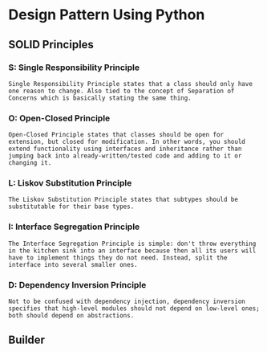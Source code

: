 # Design Pattern Using Python

## SOLID Principles
### S: Single Responsibility Principle
`Single Responsibility Principle states that a class should only have one reason to change. Also tied to the concept of Separation of Concerns which is basically stating the same thing.`

### O: Open-Closed Principle
`Open-Closed Principle states that classes should be open for extension, but closed for modification. In other words, you should extend functionality using interfaces and inheritance rather than jumping back into already-written/tested code and adding to it or changing it.`

### L: Liskov Substitution Principle
`The Liskov Substitution Principle states that subtypes should be substitutable for their base types.`

### I: Interface Segregation Principle
`The Interface Segregation Principle is simple: don't throw everything in the kitchen sink into an interface because then all its users will have to implement things they do not need. Instead, split the interface into several smaller ones.`

### D: Dependency Inversion Principle
`Not to be confused with dependency injection, dependency inversion specifies that high-level modules should not depend on low-level ones; both should depend on abstractions.`


## Builder